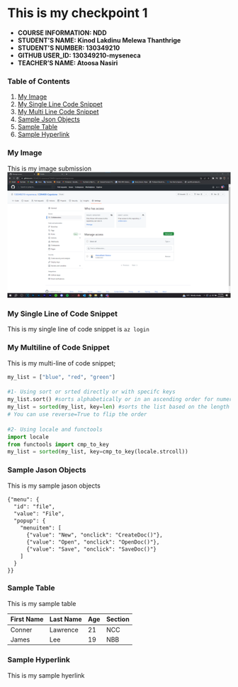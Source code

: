 # This is my checkpoint 1

- **COURSE INFORMATION: NDD**
- **STUDENT’S NAME: Kinod Lakdinu Melewa Thanthrige**
- **STUDENT'S NUMBER: 130349210**
- **GITHUB USER_ID: 130349210-myseneca**
- **TEACHER’S NAME: Atoosa Nasiri**

### Table of Contents
1. [My Image](#my-image)
2. [My Single Line Code Snippet](#my-single-line-of-code-snippet)
3. [My Multi Line Code Snippet](#my-multiline-of-code-snippet)
4. [Sample Json Objects](sample-json-objects)
5. [Sample Table](sample-table)
6. [Sample Hyperlink](sample-hyperlink)

### My Image
This is my image submission
<img src="repo-collaborators.png" alt="My Collaboration Screenshot" title="My Collaboration Screenshot">


### My Single Line of Code Snippet
This is my single line of code snippet is `az login`



### My Multiline of Code Snippet
This is my multi-line of code snippet;
```python
my_list = ["blue", "red", "green"]

#1- Using sort or srted directly or with specifc keys
my_list.sort() #sorts alphabetically or in an ascending order for numeric data 
my_list = sorted(my_list, key=len) #sorts the list based on the length of the strings from shortest to longest. 
# You can use reverse=True to flip the order

#2- Using locale and functools 
import locale
from functools import cmp_to_key
my_list = sorted(my_list, key=cmp_to_key(locale.strcoll)) 
```


### Sample Jason Objects
This is my sample jason objects
```
{"menu": {  
  "id": "file",  
  "value": "File",  
  "popup": {  
    "menuitem": [  
      {"value": "New", "onclick": "CreateDoc()"},  
      {"value": "Open", "onclick": "OpenDoc()"},  
      {"value": "Save", "onclick": "SaveDoc()"}  
    ]  
  }  
}}  
```

### Sample Table
This is my sample table

|  First Name   |   Last Name   |  Age  |  Section  |
| ------------- | ------------- | ----- | --------- |
|     Conner    |    Lawrence   |   21  |    NCC    |
|     James     |      Lee      |   19  |    NBB    |



### Sample Hyperlink
This is my sample hyerlink
